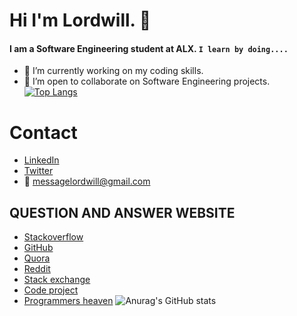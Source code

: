 # Hi I'm Lordwill. 👋

#### I am a Software Engineering student at ALX. `I learn by doing....`

- 🔭 I’m currently working on my coding skills.
- 👯 I’m open to collaborate on Software Engineering projects.
[![Top Langs](https://github-readme-stats.vercel.app/api/top-langs/?username=Lordwill1&layout=compact)](https://github.com/Lordwill1/github-readme-stats)

# Contact 
* [LinkedIn](https://www.linkedin.com/in/godswill-kalu-358750221/)
* [Twitter](https://twitter.com/IamLordwill)
* :email: messagelordwill@gmail.com

## QUESTION AND ANSWER WEBSITE 
* [Stackoverflow](https://Stackoverflow.com/)
* [GitHub](https://github.com/)
* [Quora](https://quora.com/)
* [Reddit](https://reddit.com/)
* [Stack exchange](https://Stackexchange.com/)
* [Code project](https://codeproject.com/)
* [Programmers heaven](https://programmersheaven.com/)
![Anurag's GitHub stats](https://github-readme-stats.vercel.app/api?username=Lordwill1&show_icons=true&theme=radical)
